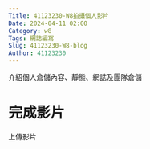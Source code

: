 ```yaml
---
Title: 41123230-W8拍攝個人影片
Date: 2024-04-11 02:00
Category: w8
Tags: 網誌編寫
Slug: 41123230-W8-blog
Author: 41123230
---
```


介紹個人倉儲內容、靜態、網誌及團隊倉儲

<!-- PELICAN_END_SUMMARY -->
# 完成影片
上傳影片